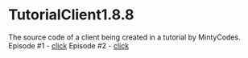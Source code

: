 # TutorialClient1.8.8
The source code of a client being created in a tutorial by MintyCodes.
Episode #1 - [click](https://www.youtube.com/watch?v=OOrVK6s1wrM)
Episode #2 - [click](https://www.youtube.com/watch?v=RPWnwrbIRzw)
